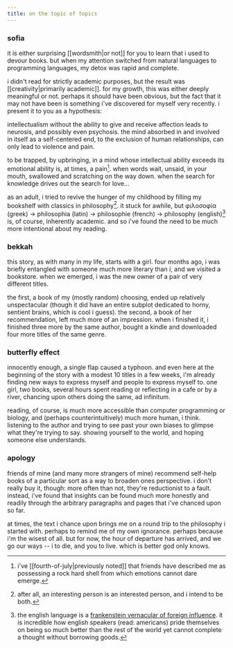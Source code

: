 ```yaml
---
title: on the topic of topics
---
```


### sofia

it is either surprising [[wordsmith|or not]] for you to learn that i used to devour books. but when my attention switched from natural languages to programming languages, my detox was rapid and complete.

i didn't read for strictly academic purposes, but the result was [[creativity|primarily academic]]. for my growth, this was either deeply meaningful or not. perhaps it should have been obvious, but the fact that it may not have been is something i've discovered for myself very recently. i present it to you as a hypothesis:

intellectualism without the ability to give and receive affection leads to neurosis, and possibly even psychosis. the mind absorbed in and involved in itself as a self-centered end, to the exclusion of human relationships, can only lead to violence and pain.

to be trapped, by upbringing, in a mind whose intellectual ability exceeds its emotional ability is, at times, a pain[^1]. when words wait, unsaid, in your mouth, swallowed and scratching on the way down. when the search for knowledge drives out the search for love...

as an adult, i tried to revive the hunger of my childhood by filling my bookshelf with classics in philosophy[^2]. it stuck for awhile, but φιλοσοφία (greek) → philosophia (latin) → philosophie (french) → philosophy (english)[^3] is, of course, inherently academic. and so i've found the need to be much more intentional about my reading.

[^1]: i've [[fourth-of-july|previously noted]] that friends have described me as possessing a rock hard shell from which emotions cannot dare emerge.
[^2]: after all, an interesting person is an interested person, and i intend to be both.
[^3]: the english language is a [frankenstein vernacular of foreign influence](https://www.goodreads.com/en/book/show/57945316). it is incredible how english speakers (read: americans) pride themselves on being so much better than the rest of the world yet cannot complete a thought without borrowing goods.

### bekkah

this story, as with many in my life, starts with a girl. four months ago, i was briefly entangled with someone much more literary than i, and we visited a bookstore. when we emerged, i was the new owner of a pair of very different titles.

the first, a book of my (mostly random) choosing, ended up relatively unspectacular (though it did have an entire subplot dedicated to horny, sentient brains, which is cool i guess). the second, a book of her recommendation, left much more of an impression. when i finished it, i finished three more by the same author, bought a kindle and downloaded four more titles of the same genre.

### butterfly effect

innocently enough, a single flap caused a typhoon. and even here at the beginning of the story with a modest 10 titles in a few weeks, i'm already finding new ways to express myself and people to express myself to. one girl, two books, several hours spent reading or reflecting in a cafe or by a river, chancing upon others doing the same, ad infinitum.

reading, of course, is much more accessible than computer programming or biology, and (perhaps counterintuitively) much more human, i think. listening to the author and trying to see past your own biases to glimpse what they're trying to say. showing yourself to the world, and hoping someone else understands.

### apology

friends of mine (and many more strangers of mine) recommend self-help books of a particular sort as a way to broaden ones perspective. i don't really buy it, though: more often than not, they're reductionist to a fault. instead, i've found that insights can be found much more honestly and readily through the arbitrary paragraphs and pages that i've chanced upon so far.

at times, the text i chance upon brings me on a round trip to the philosophy i started with. perhaps to remind me of my own ignorance. perhaps because i'm the wisest of all. but for now, the hour of departure has arrived, and we go our ways -- i to die, and you to live. which is better god only knows.